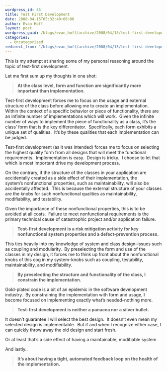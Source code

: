 ```yaml
---
wordpress_id: 45
title: Test First Development
date: 2008-04-15T05:32:40+00:00
author: Evan Hoff
layout: post
wordpress_guid: /blogs/evan_hoff/archive/2008/04/15/test-first-development.aspx
categories:
  - Uncategorized
redirect_from: "/blogs/evan_hoff/archive/2008/04/15/test-first-development.aspx/"
---
```

This is my attempt at&nbsp;sharing some of&nbsp;my personal reasoning around the topic of test-first development.

Let me first sum up my thoughts in one shot:

> **At the class level, form and function are significantly more important than implementation.**

Test-first development forces me to focus on the usage and external structure of the class before allowing me to&nbsp;create an implementation.&nbsp; Within the context of a specific behavior or piece of functionality, there are an infinite number of implementations which will work.&nbsp; Given&nbsp;the infinite number of ways to implement&nbsp;the piece of functionality&nbsp;as a class, it&#8217;s the class&#8217;&nbsp;form that is the key differentiator.&nbsp; Specifically, each form exhibits a unique set of qualities.&nbsp; It&#8217;s&nbsp;by these qualities that each implementation can be judged.

Test-first development (as it was intended)&nbsp;forces&nbsp;me to focus on selecting the highest quality form from all designs that will meet the functional requirements.&nbsp; Implementation is easy.&nbsp; Design is tricky.&nbsp; I choose to let that which is most important drive my development process.

On the contrary, if the structure of the classes in your application are accidentally created as a side effect of their&nbsp;implementation,&nbsp;the system&#8217;s&nbsp;nonfunctional properties, such as maintainability, will also be accidentally affected.&nbsp; This is because the external structure of your classes are the knobs for such nonfunctional qualities as maintainability, modifiability,&nbsp;and testability.

Given the importance of these nonfunctional properties, this is to be avoided at all costs.&nbsp; Failure to meet nonfunctional requirements is the primary technical cause of catastrophic project and/or application failure.

> **Test-first development is a risk mitigation activity for key nonfunctional system properties and a defect-prevention process.**

This ties heavily into my knowledge of system and class design&#8211;issues&nbsp;such as&nbsp;coupling and&nbsp;modularity.&nbsp; By preselecting the form and use of the classes in my design, it forces me to&nbsp;think up front&nbsp;about the&nbsp;nonfunctional knobs of this cog in my system&#8211;knobs such as coupling, testability, maintainability, and modifiability.

> **By preselecting the structure and functionality of the class,&nbsp;I constrain the implementation.**

Gold-plated code is a bit of an epidemic in the software development industry.&nbsp; By constraining the implementation with form and usage, I become focused on implementing exactly what&#8217;s needed&#8211;nothing more.

> **Test-first development is&nbsp;neither&nbsp;a panacea nor a silver bullet.**

It doesn&#8217;t guarantee I will select the best design.&nbsp; It doesn&#8217;t even mean my selected design is implementable.&nbsp; But if and when I recognize either case, I can quickly throw away the old design and start fresh.&nbsp; 

Or at least that&#8217;s a side effect of having a maintainable, modifiable system.

And lastly..

> **It&#8217;s about having a tight, automated&nbsp;feedback loop on the health of the implementation.**